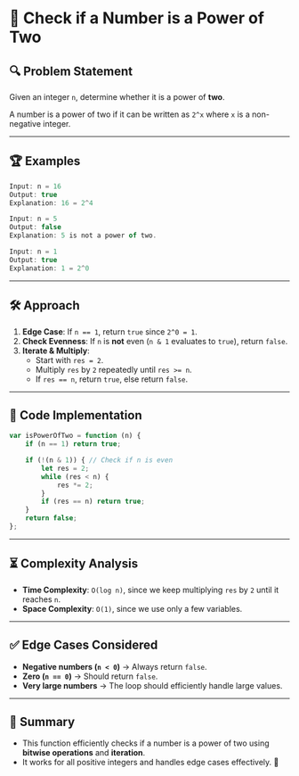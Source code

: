 # 🚀 Check if a Number is a Power of Two

## 🔍 Problem Statement
Given an integer `n`, determine whether it is a power of **two**.

A number is a power of two if it can be written as `2^x` where `x` is a non-negative integer.

---

## 🏆 Examples

```javascript
Input: n = 16
Output: true
Explanation: 16 = 2^4
```

```javascript
Input: n = 5
Output: false
Explanation: 5 is not a power of two.
```

```javascript
Input: n = 1
Output: true
Explanation: 1 = 2^0
```

---

## 🛠 Approach
1. **Edge Case**: If `n == 1`, return `true` since `2^0 = 1`.
2. **Check Evenness**: If `n` is **not** even (`n & 1` evaluates to `true`), return `false`.
3. **Iterate & Multiply**:
   - Start with `res = 2`.
   - Multiply `res` by `2` repeatedly until `res >= n`.
   - If `res == n`, return `true`, else return `false`.

---

## 📝 Code Implementation

```javascript
var isPowerOfTwo = function (n) {
    if (n == 1) return true;

    if (!(n & 1)) { // Check if n is even
        let res = 2;
        while (res < n) {
            res *= 2;
        }
        if (res == n) return true;
    }
    return false;
};
```

---

## ⏳ Complexity Analysis
- **Time Complexity**: `O(log n)`, since we keep multiplying `res` by `2` until it reaches `n`.
- **Space Complexity**: `O(1)`, since we use only a few variables.

---

## ✅ Edge Cases Considered
- **Negative numbers (`n < 0`)** → Always return `false`.
- **Zero (`n == 0`)** → Should return `false`.
- **Very large numbers** → The loop should efficiently handle large values.

---

## 🎯 Summary
- This function efficiently checks if a number is a power of two using **bitwise operations** and **iteration**.
- It works for all positive integers and handles edge cases effectively. 🚀